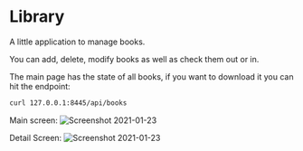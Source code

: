 # Library

A little application to manage books.

You can add, delete, modify books as well as check them out or in.

The main page has the state of all books, if you want to download it you can hit the endpoint: 
```bash
curl 127.0.0.1:8445/api/books
```


Main screen:
![Screenshot 2021-01-23](https://github.com/JasonSteinberg/libraryBackend/blob/master/GitHub/Main.png)


Detail Screen:
![Screenshot 2021-01-23](https://github.com/JasonSteinberg/libraryBackend/blob/master/GitHub/Detail.png)
